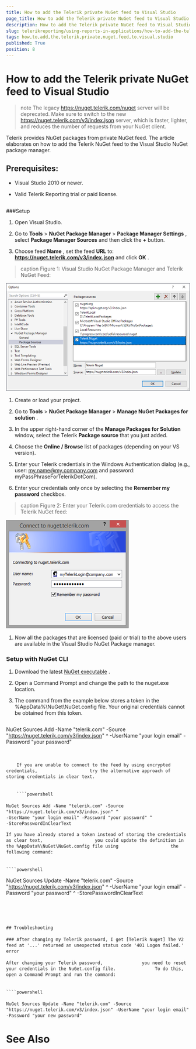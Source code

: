 ```yaml
---
title: How to add the Telerik private NuGet feed to Visual Studio
page_title: How to add the Telerik private NuGet feed to Visual Studio | for Telerik Reporting Documentation
description: How to add the Telerik private NuGet feed to Visual Studio
slug: telerikreporting/using-reports-in-applications/how-to-add-the-telerik-private-nuget-feed-to-visual-studio
tags: how,to,add,the,telerik,private,nuget,feed,to,visual,studio
published: True
position: 8
---
```


# How to add the Telerik private NuGet feed to Visual Studio



>note The legacy https://nuget.telerik.com/nuget server will be deprecated. Make sure to switch to the new            https://nuget.telerik.com/v3/index.json server, which is faster, lighter, and reduces the number of requests from your NuGet client.         


Telerik provides NuGet packages from private NuGet feed.          The article elaborates on how to add the Telerik NuGet feed to the Visual Studio NuGet package manager.        

## Prerequisites:

* Visual Studio 2010 or newer.

* Valid Telerik Reporting trial or paid license.

## 

###Setup

1. Open Visual Studio.             

1. Go to __Tools__  > __NuGet Package Manager__  > __Package Manager Settings__ , select __Package Manager Sources__  and then click the __+__  button.             

1. Choose feed __Name__ , set the feed __URL__  to: __https://nuget.telerik.com/v3/index.json__  and click __OK__ .             
>caption Figure 1: Visual Studio NuGet Package Manager and Telerik NuGet Feed:

  

  ![nuged feed](images/nuged-feed-in-npm.png)

1. Create or load your project.             

1. Go to __Tools__  > __NuGet Package Manager__  > __Manage NuGet Packages for solution__ .             

1. In the upper right-hand corner of the __Manage Packages for Solution__  window, select the Telerik __Package source__  that you just added.             

1. Choose the __Online / Browse__  list of packages (depending on your VS version).             

1. Enter your Telerik credentials in the Windows Authentication dialog (e.g., user: my.name@my.company.com and password: myPassPhraseForTelerikDotCom).             

1. Enter your credentials only once by selecting the __Remember my password__  checkbox.             
>caption Figure 2: Enter your Telerik.com credentials to access the Telerik NuGet feed:

  

  ![nuget Wcredentials](images/nuget-credentials.png)

1. Now all the packages that are licensed (paid or trial) to the above users are available in the Visual Studio NuGet Package manager.             

###            Setup with NuGet CLI
          

1. Download the latest                    [NuGet executable](https://dist.nuget.org/win-x86-commandline/latest/nuget.exe) .                 

1. Open a Command Prompt and change the path to the nuget.exe location.                 

1. The command from the example below stores a token in the                   %AppData%\NuGet\NuGet.config file. Your original credentials cannot be                    obtained from this token.                 

	
    ````powershell

NuGet Sources Add -Name "telerik.com" -Source "https://nuget.telerik.com/v3/index.json" ^
-UserName "your login email" -Password "your password"
````


    If you are unable to connect to the feed by using encrypted credentials,                    try the alternative approach of storing credentials in clear text.                 

	
    ````powershell

NuGet Sources Add -Name "telerik.com" -Source "https://nuget.telerik.com/v3/index.json" ^
-UserName "your login email" -Password "your password" ^
-StorePasswordInClearText
````


    If you have already stored a token instead of storing the credentials as clear text,                    you could update the definition in the %AppData%\NuGet\NuGet.config file using                    the following command:                 

	
    ````powershell

NuGet Sources Update -Name "telerik.com" -Source "https://nuget.telerik.com/v3/index.json" ^
-UserName "your login email" -Password "your password" ^
-StorePasswordInClearText
````




## Troubleshooting

### After changing my Telerik password, I get [Telerik Nuget] The V2 feed at '...' returned an unexpected status code '401 Logon failed.' error

After changing your Telerik password,               you need to reset your credentials in the NuGet.config file.               To do this, open a Command Prompt and run the command:             

	
````powershell

NuGet Sources Update -Name "telerik.com" -Source "https://nuget.telerik.com/v3/index.json" -UserName "your login email" -Password "your new password"
````




# See Also

